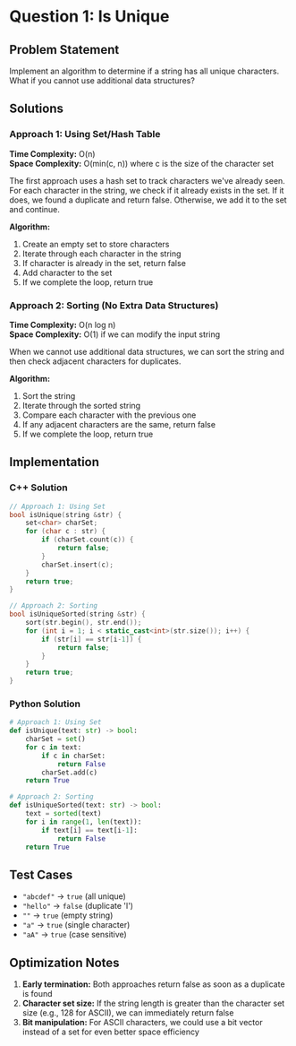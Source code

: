 # Question 1: Is Unique

## Problem Statement
Implement an algorithm to determine if a string has all unique characters. What if you cannot use additional data structures?

## Solutions

### Approach 1: Using Set/Hash Table
**Time Complexity:** O(n)  
**Space Complexity:** O(min(c, n)) where c is the size of the character set

The first approach uses a hash set to track characters we've already seen. For each character in the string, we check if it already exists in the set. If it does, we found a duplicate and return false. Otherwise, we add it to the set and continue.

**Algorithm:**
1. Create an empty set to store characters
2. Iterate through each character in the string
3. If character is already in the set, return false
4. Add character to the set
5. If we complete the loop, return true

### Approach 2: Sorting (No Extra Data Structures)
**Time Complexity:** O(n log n)  
**Space Complexity:** O(1) if we can modify the input string

When we cannot use additional data structures, we can sort the string and then check adjacent characters for duplicates.

**Algorithm:**
1. Sort the string
2. Iterate through the sorted string
3. Compare each character with the previous one
4. If any adjacent characters are the same, return false
5. If we complete the loop, return true

## Implementation

### C++ Solution
```cpp
// Approach 1: Using Set
bool isUnique(string &str) {
    set<char> charSet;
    for (char c : str) {
        if (charSet.count(c)) {
            return false;
        }
        charSet.insert(c);
    }
    return true;
}

// Approach 2: Sorting
bool isUniqueSorted(string &str) {
    sort(str.begin(), str.end());
    for (int i = 1; i < static_cast<int>(str.size()); i++) {
        if (str[i] == str[i-1]) {
            return false;
        }
    }
    return true;
}
```

### Python Solution
```python
# Approach 1: Using Set
def isUnique(text: str) -> bool:
    charSet = set()
    for c in text:
        if c in charSet:
            return False
        charSet.add(c)
    return True

# Approach 2: Sorting
def isUniqueSorted(text: str) -> bool:
    text = sorted(text)
    for i in range(1, len(text)):
        if text[i] == text[i-1]:
            return False
    return True
```

## Test Cases
- `"abcdef"` → `true` (all unique)
- `"hello"` → `false` (duplicate 'l')
- `""` → `true` (empty string)
- `"a"` → `true` (single character)
- `"aA"` → `true` (case sensitive)

## Optimization Notes
1. **Early termination:** Both approaches return false as soon as a duplicate is found
2. **Character set size:** If the string length is greater than the character set size (e.g., 128 for ASCII), we can immediately return false
3. **Bit manipulation:** For ASCII characters, we could use a bit vector instead of a set for even better space efficiency
